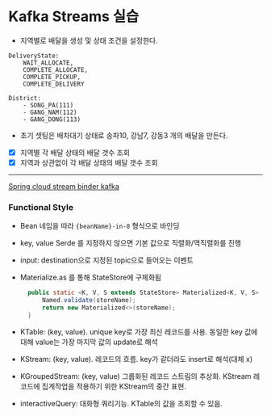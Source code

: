 # Kafka Streams 실습

- 지역별로 배달을 생성 및 상태 조건을 설정한다.
```text
DeliveryState: 
    WAIT_ALLOCATE, 
    COMPLETE_ALLOCATE,
    COMPLETE_PICKUP,
    COMPLETE_DELIVERY
    
District:
    - SONG_PA(111)
    - GANG_NAM(112)
    - GANG_DONG(113)
```
- 초기 셋팅은 배차대기 상태로 송파10, 강남7, 강동3 개의 배달을 만든다.
- [x] 지역별 각 배달 상태의 배달 갯수 조회
- [x] 지역과 상관없이 각 배달 상태의 배달 갯수 조회

---
[Spring cloud stream binder kafka](https://docs.spring.io/spring-cloud-stream-binder-kafka/docs/3.2.1/reference/html/spring-cloud-stream-binder-kafka.html#_programming_model)

### Functional Style
- Bean 네임을 따라 `{beanName}-in-0` 형식으로 바인딩
- key, value Serde 를 지정하지 않으면 기본 값으로 직렬화/역직렬화를 진행
- input: destination으로 지정된 topic으로 들어오는 이벤트
- Materialize.as 를 통해 StateStore에 구체화됨
  ```java
    public static <K, V, S extends StateStore> Materialized<K, V, S> as(final String storeName) {
        Named.validate(storeName);
        return new Materialized<>(storeName);
    }
  ``` 
- KTable: (key, value). unique key로 가장 최신 레코드를 사용. 동일한 key 값에 대해 value는 가장 마지막 값의 update로 해석
- KStream: (key, value). 레코드의 흐름. key가 같더라도 insert로 해석(대체 x)
- KGroupedStream: (key, value) 그룹화된 레코드 스트림의 추상화. KStream 레코드에 집계작업을 적용하기 위한 KStream의 중간 표현.

- interactiveQuery: 대화형 쿼리기능. KTable의 값을 조회할 수 있음. 